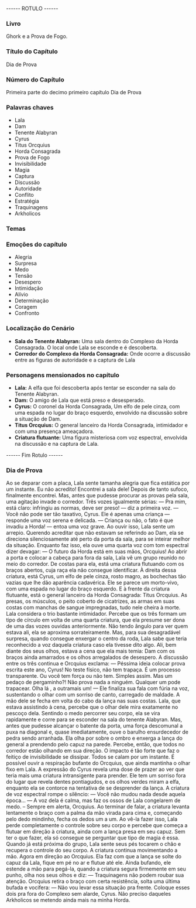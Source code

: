 ------ ROTULO ------

### Livro

Ghork e a Prova de Fogo.

### Título do Capítulo

Dia de Prova

### Número do Capítulo

Primeira parte do decimo primeiro capítulo Dia de Prova

### Palavras chaves

- Lala
- Dam
- Tenente Alabyran
- Cyrus
- Titus Orcquius
- Horda Consagrada
- Prova de Fogo
- Invisibilidade
- Magia
- Captura
- Discussão
- Autoridade
- Conflito
- Estratégia
- Traquinagens
- Arkholicos

### Temas

### Emoções do capítulo

- Alegria
- Surpresa
- Medo
- Tensão
- Desespero
- Intimidação
- Alívio
- Determinação
- Coragem
- Confronto

### Localização do Cenário

- **Sala do Tenente Alabyran:** Uma sala dentro do Complexo da Horda Consagrada. O local onde Lala se esconde e é descoberta.
- **Corredor do Complexo da Horda Consagrada:** Onde ocorre a discussão entre as figuras de autoridade e a captura de Lala

### Personagens mensionados no capítulo

- **Lala:** A elfa que foi descoberta após tentar se esconder na sala do Tenente Alabyran.
- **Dam:** O amigo de Lala que está preso e  desesperado.
- **Cyrus:** O coronel da Horda Consagrada, Um elfo de pele cinza, com uma espada no lugar do braço esquerdo, envolvido na discussão sobre a situação de Dam.
- **Titus Orcquius:** O general lanceiro da Horda Consagrada, intimidador e com uma presença ameaçadora.
- **Criatura flutuante:** Uma figura misteriosa com voz espectral, envolvida na discussão e na captura de Lala.

------ Fim Rotulo ------

### Dia de Prova

Ao se deparar com a placa, Lala sente tamanha alegria que fica estática por um instante. Eu não acredito! Encontrei a sala dele! Depois de tanto sufoco, finalmente encontrei. Mas, antes que pudesse procurar as provas pela sala, uma agitação invade o corredor. Três vozes igualmente sérias:
— Pra mim, está claro: infringiu as normas, deve ser preso! — diz a primeira voz.
— Você não pode ser tão taxativo, Cyrus. Ele é apenas uma criança — responde uma voz serena e delicada.
— Criança ou não, o fato é que invadiu a Horda! — entoa uma voz grave.
Ao ouvir isso, Lala sente um arrepio. Querendo acreditar que não estavam se referindo ao Dam, ela se direciona silenciosamente até perto da porta da sala, para se inteirar melhor da situação. Enquanto faz isso, ela ouve uma quarta voz com tom espectral dizer devagar:
— O futuro da Horda está em suas mãos, Orcquius!
Ao abrir a porta e colocar a cabeça para fora da sala, Lala vê um grupo reunido no meio do corredor. De costas para ela, está uma criatura flutuando com os braços abertos, cuja raça ela não consegue identificar. À direita dessa criatura, está Cyrus, um elfo de pele cinza, rosto magro, as bochechas tão vazias que lhe dão aparência cadavérica. Ele se parece um morto-vivo, com uma espada no lugar do braço esquerdo. E à frente da criatura flutuante, está o general lanceiro da Horda Consagrada: Titus Orcquius. As presas, os músculos, o peito coberto de cicatrizes, as armas em suas costas com manchas de sangue impregnadas, tudo nele cheira à morte. 
Lala considera o trio bastante intimidador. Percebe que os três formam um tipo de círculo em volta de uma quarta criatura, que ela presume ser dona de uma das vozes ouvidas anteriormente. Não tendo ângulo para ver quem estava ali, ela se aproxima sorrateiramente. Mas, para sua desagradável surpresa, quando consegue enxergar o centro da roda, Lala sabe que teria reconhecido a voz daquela criatura caso ela tivesse dito algo. Ali, bem diante dos seus olhos, estava a cena que ela mais temia: Dam com os braços ainda amarrados e os olhos arregalados de desespero.
A discussão entre os três continua e Orcquius exclama: 
— Péssima ideia colocar prova escrita este ano, Cyrus! No teste físico, não tem trapaça. É um processo transparente. Ou você tem força ou não tem. Simples assim. Mas um pedaço de pergaminho?! Não prova nada a ninguém. Qualquer um pode trapacear. Olha lá , a outramais um! — Ele finaliza sua fala com fúria na voz, sustentando o olhar com um sorriso de canto, carregado de maldade. A mão dele se fecha em volta do cabo da lança nas suas costas.
Lala, que estava assistindo à cena, percebe que o olhar dele mira exatamente no pescoço dela. Sentindo o medo percorrer seu corpo, ela se vira rapidamente e corre para se esconder na sala do tenente Alabyran. Mas, antes que pudesse alcançar o batente da porta, uma força descomunal a puxa na diagonal e, quase imediatamente, ouve o barulho ensurdecedor de pedra sendo arranhada. Ela olha por sobre o ombro e enxerga a lança do general a prendendo pelo capuz na parede. Percebe, então, que todos no corredor estão olhando em sua direção. O impacto é tão forte que faz o feitiço de invisibilidade se dissipar.
Todos se calam por um instante. É possível ouvir a respiração bufante do Orcquius, que ainda mantinha o olhar fixo em Lala. A expressão do Cyrus revela uma dose de prazer ao ver que teria mais uma criatura intransigente para prender. Ele tem um sorriso fora do lugar que revela dentes pontiagudos, e os olhos verdes miram a elfa, enquanto ela se contorce na tentativa de se desprender da lança. A criatura de voz espectral rompe o silêncio:
— Você não mudou nada desde aquela época... — A voz dela é calma, mas faz os ossos de Lala congelarem de medo. – Sempre em alerta, Orcquius.
Ao terminar de falar, a criatura levanta lentamente o braço com a palma da mão virada para cima e, começando pelo dedo mindinho, fecha os dedos um a um. Ao vê-la fazer isso, Lala perde completamente o controle sobre seu corpo e percebe que começa a flutuar em direção à criatura, ainda com a lança presa em seu capuz. Sem ter o que fazer, ela só consegue se perguntar que tipo de magia é essa.
Quando já está próxima do grupo, Lala sente seus pés tocarem o chão e recupera o controle do seu corpo. A criatura continua movimentando a mão. Agora em direção ao Orcquius. Ela faz com que a lança se solte do capuz da Lala, fique em pé no ar e flutue até ele. Ainda bufando, ele estende a mão para pegá-la, quando a criatura segura firmemente em seu punho, olha nos seus olhos e diz:
— Traquinagens não podem roubar sua atenção.
Orcquius retira o braço com certa resistência, solta uma última bufada e vocifera:
— Não vou levar essa situação pra frente. Coloque esses dois pra fora do Complexo sem alarde, Cyrus. Não preciso daqueles Arkholicos se metendo ainda mais na minha Horda.